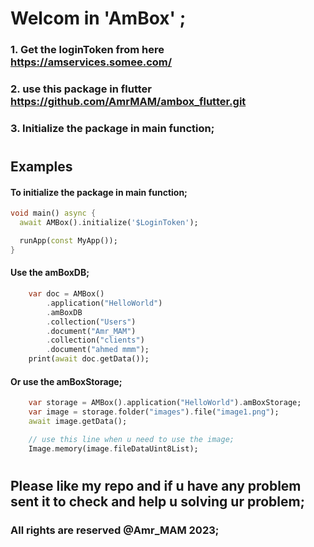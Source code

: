 # Welcom in 'AmBox' ;

### 1. Get the loginToken from here https://amservices.somee.com/
### 2. use this package in flutter https://github.com/AmrMAM/ambox_flutter.git
### 3. Initialize the package in main function;
#
## Examples
#### To initialize the package in main function;
```Dart
void main() async {
  await AMBox().initialize('$LoginToken');

  runApp(const MyApp());
}
```
#### Use the amBoxDB;
```Dart
    var doc = AMBox()
        .application("HelloWorld")
        .amBoxDB
        .collection("Users")
        .document("Amr_MAM")
        .collection("clients")
        .document("ahmed mmm");
    print(await doc.getData());
```

#### Or use the amBoxStorage;
```Dart
    var storage = AMBox().application("HelloWorld").amBoxStorage;
    var image = storage.folder("images").file("image1.png");
    await image.getData();

    // use this line when u need to use the image;
    Image.memory(image.fileDataUint8List);

```
#
## Please like my repo and if u have any problem sent it to check and help u solving ur problem; 
### All rights are reserved @Amr_MAM 2023;